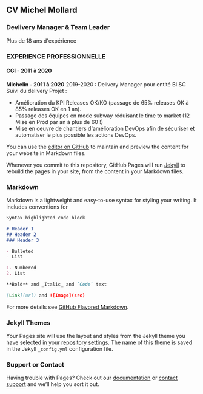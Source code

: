 ## CV Michel Mollard

### Devlivery Manager & Team Leader
Plus de 18 ans d'expérience

### EXPERIENCE PROFESSIONNELLE

#### CGI - 2011 à 2020


 **Michelin - 2011 à 2020**
 2019-2020 : Delivery Manager pour entité BI SC
 Suivi du delivery Projet : 
  - Amélioration du KPI Releases OK/KO (passage de 65% releases OK à 85% releases OK en 1 an).
  - Passage des équipes en mode subway réduisant le time to market (12 Mise en Prod par an à plus de 60 !)
  - Mise en oeuvre de chantiers d'amélioration DevOps afin de sécuriser et automatiser le plus possible les actions DevOps.
  

You can use the [editor on GitHub](https://github.com/ModevInfo/ResaPoleDance/edit/gh-pages/index.md) to maintain and preview the content for your website in Markdown files.

Whenever you commit to this repository, GitHub Pages will run [Jekyll](https://jekyllrb.com/) to rebuild the pages in your site, from the content in your Markdown files.

### Markdown

Markdown is a lightweight and easy-to-use syntax for styling your writing. It includes conventions for

```markdown
Syntax highlighted code block

# Header 1
## Header 2
### Header 3

- Bulleted
- List

1. Numbered
2. List

**Bold** and _Italic_ and `Code` text

[Link](url) and ![Image](src)
```

For more details see [GitHub Flavored Markdown](https://guides.github.com/features/mastering-markdown/).

### Jekyll Themes

Your Pages site will use the layout and styles from the Jekyll theme you have selected in your [repository settings](https://github.com/ModevInfo/ResaPoleDance/settings). The name of this theme is saved in the Jekyll `_config.yml` configuration file.

### Support or Contact

Having trouble with Pages? Check out our [documentation](https://docs.github.com/categories/github-pages-basics/) or [contact support](https://github.com/contact) and we’ll help you sort it out.

